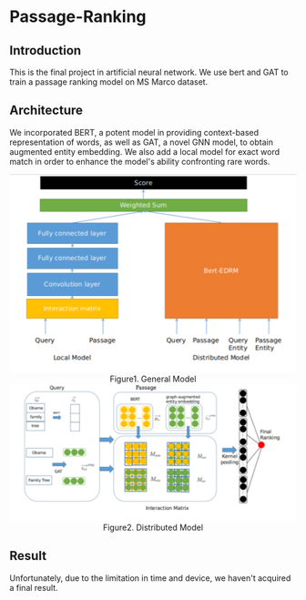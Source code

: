 # Passage-Ranking
  
## Introduction
This is the final project in artificial neural network.
We use bert and GAT to train a passage ranking model on MS Marco dataset.
  
## Architecture
We incorporated BERT, a potent model in providing context-based representation of words, as well as GAT, a novel GNN model, to obtain augmented entity embedding. We also add a local model for exact word match in order to enhance the model's ability confronting rare words.
<center>
  
<img src="/fig1.png">  
Figure1. General Model

<img src="/fig2.png">  
Figure2. Distributed Model

</center>

## Result
Unfortunately, due to the limitation in time and device, we haven't acquired a final result.